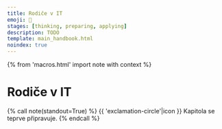 ```yaml
---
title: Rodiče v IT
emoji: 👶
stages: [thinking, preparing, applying]
description: TODO
template: main_handbook.html
noindex: true
---
```


{% from 'macros.html' import note with context %}

# Rodiče v IT

{% call note(standout=True) %}
  {{ 'exclamation-circle'|icon }} Kapitola se teprve připravuje.
{% endcall %}


<!-- {#

- Magda https://mail.google.com/mail/u/0/#inbox/KtbxLrjGQcnLHJfGrPfPsPdVzHDfvDThLB

https://imysleni.cz/ucebnice/zaklady-programovani-v-jazyce-python-pro-stredni-skoly

Privydelek na materske
- vpp na mateřské
- OSVČ sám/sama prozovovat znamená přijít o podporu v mateřství
- https://aperio.cz/vydelecna-cinnost-behem-materske-rodicovske-dovolene/
- https://mail.google.com/mail/u/0/#inbox/KtbxLrjGQcnLHJfGrPfPsPdVzHDfvDThLB

Mateřská do CVčka
https://www.facebook.com/groups/344184902617292/?multi_permalinks=1416009175434854&hoisted_section_header_type=recently_seen&__cft__[0]=AZX4mzGVPa_P2Iuqw8iBcu51l11OI8YNPC2j94QuZ7XlKAbbAZmGGVvygoehieSM2S8L4KvqMJ7Lnr32RKwQs0EoCROhY15hIGqSCvc7Cn3ZAioPYC2ekaS6YDWwpN39x89rrUtAxXFxi32aTG2JcCs3EWaQuLoTdkaBChAcmqoRxtk3a8c4OoiNO5FhmS8IS4Y&__tn__=%2CO%2CP-R

https://www.bbc.com/worklife/article/20210617-does-motherhood-belong-on-a-resume

rady ohledně děr v CV a mateřské
https://www.linkedin.com/posts/honzajavorek_%C4%8Dl%C3%A1nek-na-bbc-rozeb%C3%ADr%C3%A1-zda-pat%C5%99%C3%AD-p%C3%A9%C4%8De-o-activity-6851398868228198400-y6fc

co říkají matkám na pohovorech
https://www.facebook.com/groups/123305571039874/?multi_permalinks=4856613921042325&hoisted_section_header_type=recently_seen

https://zpravy.aktualne.cz/ekonomika/vodafone-nabidne-u-vsech-pozic-castecny-uvazek-cesko-s-flexi/r~40c55cf6c47c11ebbc3f0cc47ab5f122/

https://www.linkedin.com/in/kaitlynchang/
(featured) https://www.linkedin.com/feed/update/urn:li:activity:6854922239847006208/

- zalohy nemusis platit kdyz jsi na materske nebo student, Zmínila bych ještě rozdíl mezi podnikáním jako hlavní a jako vedlejší činnost.
- https://twitter.com/_hospa/status/1333552886853357569
- https://www.facebook.com/groups/junior.guru/permalink/502624567327822/?comment_id=502647810658831
- https://marter.cz/
- https://medium.com/@lenka.stawarczyk/pro%C4%8D-si-%C5%BEeny-p%C5%99i-hled%C3%A1n%C3%AD-pr%C3%A1ce-nev%C4%9B%C5%99%C3%AD-a-nejsou-sp%C3%AD%C5%A1-jen-vyb%C3%ADrav%C3%A9-a50c936fb805
- https://www.linkedin.com/posts/femme-palette_weve-released-a-new-e-book-about-balancing-activity-7018836400825376768-A6R8
- https://projekty.heroine.cz/zeny-it

„Většina matek chce dál pokračovat. Často se samy ozvou, jestli pro ně něco máme, a vždycky máme. Pokaždé existuje nějaký malý projekt, který jim můžeme dát. Nebo chodí školit juniory. Ony jsou nadšené, my jsme nadšení,“
https://denikn.cz/279531/koncici-sefka-slevomatu-muzi-si-me-na-jednanich-pletli-s-obsluhou-zeny-se-podcenuji-a-boji-se-selhani/?cst=91370c7fe392f469f161d9e86d3e151e0e237c39

https://mamajob.online/

--- https://discord.com/channels/769966886598737931/788832177135026197/990538199308853278
Dneska na mě facebook vyhodil Strojové učení pro děti:
https://www.donio.cz/ucebnice-umele-inteligence-pro-deti?fbclid=IwAR3_mBSfWFSQYHnGUEhNm0sDopBkZGOQwmZaCi3IvyRvOK7eOiij1YeGFtE

Myslím, že tohle potřebuju 😄 Kromě toho že to je Strojové učení pro děti, chápete, jako vysvětlený pro děti, 😁  , tak to am podle všeho dělaj ve Scratchi 😄
---


--- https://discord.com/channels/769966886598737931/769966887055392768/982900261263646821
<@933738477449785384> Mateřská mi funguje 24/7/365. <:lolpain:859017227515854879> Mám tři velice aktivní kluky 23 měsíců, 4 roky a 6 let. Škola nám teď naštěstí teprve začne, to ještě bude tóčo. Hlídání nulové, jen když se manžel občas zapojí o víkendu. Večer nic nedělám, protože chci aspoň ten večer chvíli strávit s manželem, pokud mě teda nezabaví na celý večer nejmladší a neusnu s ním. 😄

A kdy se tedy učím? Když jsou starší dva kluci ve školce a nejmladšího uspim po obědě. (Bohužel zrovna teď nastal čas, kdy mi po obědě nechce už moc spát.) A zbytek o víkendech, případně v týdnu navečer chvilky a výjimečně když se děti na chvíli něčím zabaví. "Hlídání" televizí odmítám, protože kluci pak akorát víc zlobí, takže tam používám časovač na televizi, abych to nemusela sledovat (přičemž vím, na co se koukají a je okolo toho hodně debat, co povolím) a někdy tak získám taky chvilku - aspoň od starších, nejmladšímu nic ještě nepouštím.

Teď, jak začnu pracovat, tak se budu muset s manželem už domluvit, aby mě od dětí odstínil pravidelně, jestli to nemám dělat večer a víkendy, když mi nejmladší háže vidle do toho spaní. Manžel sám mi na začátku tvrdil, že si to představuju moc jednoduše, jak se dostanu do IT, takže chápe, že když už tam jsem, že to mé úsilí k něčemu je a je zapotřebí.
---

http://www.zasnem.cz/2023/04/26/maly-hacker/
https://cc.cz/matkam-a-firmam-pomaha-skloubit-praci-a-rodinny-zivot-vetsina-manazeru-svym-lidem-neveri-rika/

--- https://discord.com/channels/769966886598737931/788826407412170752/1209840122757914644
💪
---


#} -->
